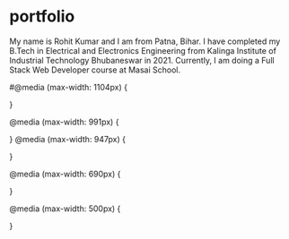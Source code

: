 # portfolio
My name is Rohit Kumar and I am from Patna, Bihar. I have completed my B.Tech in Electrical and Electronics Engineering from Kalinga Institute of Industrial Technology Bhubaneswar in 2021. Currently, I am doing a Full Stack Web Developer course at Masai School.





#@media (max-width: 1104px) {

}

@media (max-width: 991px) {
 
}
@media (max-width: 947px) {

}

@media (max-width: 690px) {

}

@media (max-width: 500px) {

}
